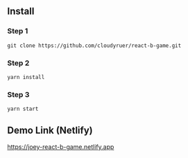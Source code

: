 ## Install

### Step 1

```
git clone https://github.com/cloudyruer/react-b-game.git
```

### Step 2

```
yarn install
```

### Step 3

```
yarn start
```

## Demo Link (Netlify)

https://joey-react-b-game.netlify.app
